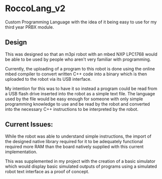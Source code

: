 # RoccoLang_v2

Custom Programming Language with the idea of it being easy to use for my third year PRBX module.

## Design
This was designed so that an m3pi robot with an mbed NXP LPC1768 would be able to be used by people who aren't very familiar with programming.

Currently, the uploading of a program to this robot is done using the online mbed compiler to convert written C++ code into a binary which is then uploaded to the robot via its USB interface.

My intention for this was to have it so instead a program could be read from a USB flash drive inserted into the robot as a simple text file. The language used by the file would be easy enough for someone with only simple programming knowledge to use and be read by the robot and converted into the necessary C++ instructions to be interpreted by the robot. 

## Current Issues:
While the robot was able to understand simple instructions, the import of the designed native library required for it to be adequately functional required more RAM than the board natively supplied with this current implementation. 

This was supplemented in my project with the creation of a basic simulator which would display basic simulated outputs of programs using a simulated robot text interface as a proof of concept.


